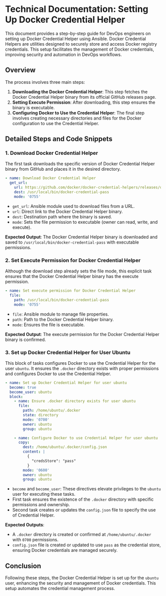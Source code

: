 # Technical Documentation: Setting Up Docker Credential Helper

This document provides a step-by-step guide for DevOps engineers on setting up Docker Credential Helper using Ansible. Docker Credential Helpers are utilities designed to securely store and access Docker registry credentials. This setup facilitates the management of Docker credentials, improving security and automation in DevOps workflows.

## Overview

The process involves three main steps:
1. **Downloading the Docker Credential Helper**: This step fetches the Docker Credential Helper binary from its official GitHub releases page.
2. **Setting Execute Permission**: After downloading, this step ensures the binary is executable.
3. **Configuring Docker to Use the Credential Helper**: The final step involves creating necessary directories and files for the Docker configuration to use the Credential Helper.

## Detailed Steps and Code Snippets

### 1. Download Docker Credential Helper

The first task downloads the specific version of Docker Credential Helper binary from GitHub and places it in the desired directory.

```yaml
- name: Download Docker Credential Helper
  get_url:
    url: https://github.com/docker/docker-credential-helpers/releases/download/v0.8.1/docker-credential-pass-v0.8.1.linux-amd64
    dest: /usr/local/bin/docker-credential-pass
    mode: '0755'
```

- `get_url`: Ansible module used to download files from a URL.
- `url`: Direct link to the Docker Credential Helper binary.
- `dest`: Destination path where the binary is saved.
- `mode`: Sets the file permission to executable (owner can read, write, and execute).

**Expected Output**: The Docker Credential Helper binary is downloaded and saved to `/usr/local/bin/docker-credential-pass` with executable permissions.

### 2. Set Execute Permission for Docker Credential Helper

Although the download step already sets the file mode, this explicit task ensures that the Docker Credential Helper binary has the execute permission.

```yaml
- name: Set execute permission for Docker Credential Helper
  file:
    path: /usr/local/bin/docker-credential-pass
    mode: '0755'
```

- `file`: Ansible module to manage file properties.
- `path`: Path to the Docker Credential Helper binary.
- `mode`: Ensures the file is executable.

**Expected Output**: The execute permission for the Docker Credential Helper binary is confirmed.

### 3. Set up Docker Credential Helper for User Ubuntu

This block of tasks configures Docker to use the Credential Helper for the user `ubuntu`. It ensures the `.docker` directory exists with proper permissions and configures Docker to use the Credential Helper.

```yaml
- name: Set up Docker Credential Helper for user ubuntu
  become: true
  become_user: ubuntu
  block:
    - name: Ensure .docker directory exists for user ubuntu
      file:
        path: /home/ubuntu/.docker
        state: directory
        mode: '0700'
        owner: ubuntu
        group: ubuntu

    - name: Configure Docker to use Credential Helper for user ubuntu
      copy:
        dest: /home/ubuntu/.docker/config.json
        content: |
          {
            "credsStore": "pass"
          }
        mode: '0600'
        owner: ubuntu
        group: ubuntu
```

- `become` and `become_user`: These directives elevate privileges to the `ubuntu` user for executing these tasks.
- First task ensures the existence of the `.docker` directory with specific permissions and ownership.
- Second task creates or updates the `config.json` file to specify the use of Credential Helper.

**Expected Outputs**:
- A `.docker` directory is created or confirmed at `/home/ubuntu/.docker` with `0700` permissions.
- `config.json` file is created or updated to use `pass` as the credential store, ensuring Docker credentials are managed securely.

## Conclusion

Following these steps, the Docker Credential Helper is set up for the `ubuntu` user, enhancing the security and management of Docker credentials. This setup automates the credential management process.